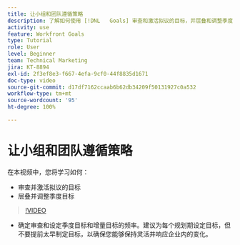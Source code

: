 ```yaml
---
title: 让小组和团队遵循策略
description: 了解如何使用 [!DNL   Goals] 审查和激活拟议的目标，并层叠和调整季度目标。
activity: use
feature: Workfront Goals
type: Tutorial
role: User
level: Beginner
team: Technical Marketing
jira: KT-8894
exl-id: 2f3ef8e3-f667-4efa-9cf0-44f8835d1671
doc-type: video
source-git-commit: d17df7162ccaab6b62db34209f50131927c0a532
workflow-type: tm+mt
source-wordcount: '95'
ht-degree: 100%

---
```


# 让小组和团队遵循策略

在本视频中，您将学习如何：

* 审查并激活拟议的目标
* 层叠并调整季度目标

>[!VIDEO](https://video.tv.adobe.com/v/335188/?quality=12&learn=on&enablevpops)

<!--
Pro-tips graphic
-->

* 确定审查和设定季度目标和增量目标的频率。建议为每个规划期设定目标，但不要提前太早制定目标，以确保您能够保持灵活并响应企业内的变化。
